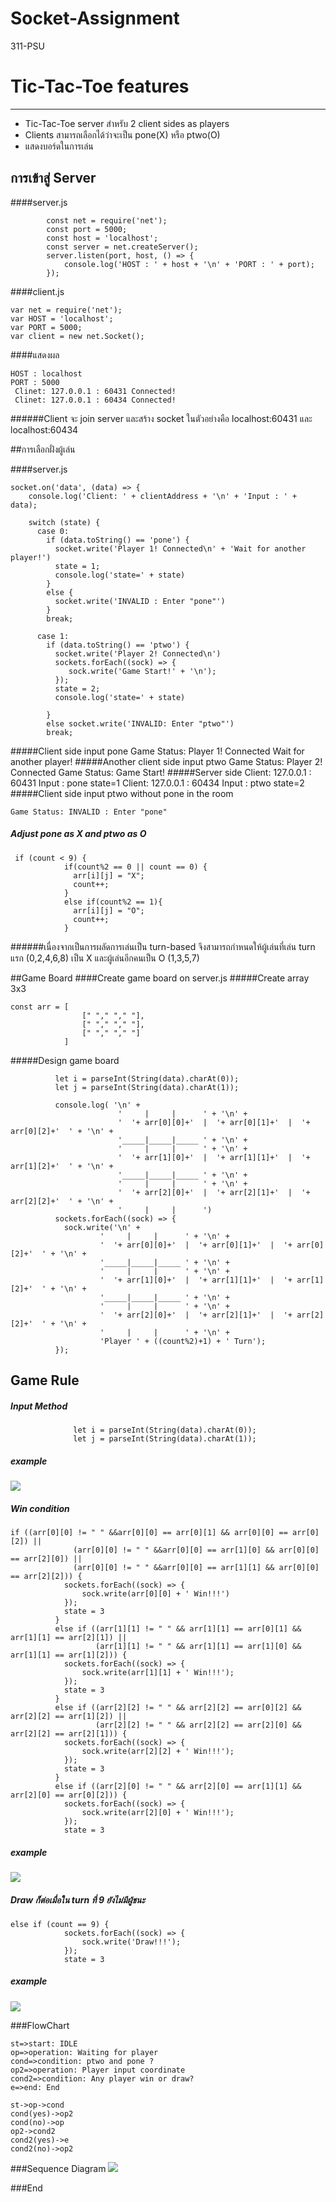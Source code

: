 # Socket-Assignment
311-PSU
# Tic-Tac-Toe features
--------------
- Tic-Tac-Toe server สำหรับ 2 client sides as players
- Clients สามารถเลือกได้ว่าจะเป็น pone(X) หรือ ptwo(O)
- แสดงบอร์ดในการเล่น

## การเข้าสู่ Server
####server.js

            const net = require('net');
            const port = 5000;
            const host = 'localhost';
            const server = net.createServer();
    	    server.listen(port, host, () => { 
				console.log('HOST : ' + host + '\n' + 'PORT : ' + port);
			});

####client.js

    var net = require('net');
    var HOST = 'localhost';
    var PORT = 5000;
    var client = new net.Socket();

####แสดงผล

    HOST : localhost
    PORT : 5000
     Clinet: 127.0.0.1 : 60431 Connected!
     Clinet: 127.0.0.1 : 60434 Connected!

######Client จะ join server และสร้าง socket ในตัวอย่างคือ localhost:60431 และ localhost:60434


##การเลือกฝั่งผู้เล่น

####server.js

    socket.on('data', (data) => {
        console.log('Client: ' + clientAddress + '\n' + 'Input : ' + data);
    
        switch (state) {
          case 0:
            if (data.toString() == 'pone') {
              socket.write('Player 1! Connected\n' + 'Wait for another player!')
              state = 1;
              console.log('state=' + state)
            }
            else {
              socket.write('INVALID : Enter "pone"')
            }
            break;
    
          case 1:
            if (data.toString() == 'ptwo') {
              socket.write('Player 2! Connected\n')
              sockets.forEach((sock) => {
                 sock.write('Game Start!' + '\n');
              });
              state = 2;
              console.log('state=' + state)
              
            }
            else socket.write('INVALID: Enter "ptwo"')
            break;
#####Client side input pone
    Game Status: Player 1! Connected
    Wait for another player!
#####Another client side input ptwo
    Game Status: Player 2! Connected
    Game Status: Game Start!
#####Server side
    Client: 127.0.0.1 : 60431
    Input : pone
    state=1
    Client: 127.0.0.1 : 60434
    Input : ptwo
    state=2
#####Client side input ptwo without pone in the room

    Game Status: INVALID : Enter "pone"

##### Adjust pone as X and ptwo as O

     if (count < 9) {
                if(count%2 == 0 || count == 0) {
                  arr[i][j] = "X";
                  count++;
                }
                else if(count%2 == 1){
                  arr[i][j] = "O";
                  count++;
                }
######เนื่องจากเป็นการผลัดการเล่นเป็น turn-based จึงสามารถกำหนดให้ผู้เล่นที่เล่น turn แรก (0,2,4,6,8) เป็น X และผู้เล่นอีกคนเป็น O (1,3,5,7)


##Game Board
####Create game board on server.js
#####Create array 3x3

    const arr = [
                    [" "," "," "],
                    [" "," "," "],
                    [" "," "," "]
                ]
#####Design game board

              let i = parseInt(String(data).charAt(0));
              let j = parseInt(String(data).charAt(1));

              console.log( '\n' +
                            '     |     |      ' + '\n' +
                            '  '+ arr[0][0]+'  |  '+ arr[0][1]+'  |  '+ arr[0][2]+'  ' + '\n' +
                            '_____|_____|_____ ' + '\n' +
                            '     |     |      ' + '\n' +
                            '  '+ arr[1][0]+'  |  '+ arr[1][1]+'  |  '+ arr[1][2]+'  ' + '\n' +
                            '_____|_____|_____ ' + '\n' +
                            '     |     |      ' + '\n' +
                            '  '+ arr[2][0]+'  |  '+ arr[2][1]+'  |  '+ arr[2][2]+'  ' + '\n' +
                            '     |     |      ')
              sockets.forEach((sock) => {
                sock.write('\n' +
                        '     |     |      ' + '\n' +
                        '  '+ arr[0][0]+'  |  '+ arr[0][1]+'  |  '+ arr[0][2]+'  ' + '\n' +
                        '_____|_____|_____ ' + '\n' +
                        '     |     |      ' + '\n' +
                        '  '+ arr[1][0]+'  |  '+ arr[1][1]+'  |  '+ arr[1][2]+'  ' + '\n' +
                        '_____|_____|_____ ' + '\n' +
                        '     |     |      ' + '\n' +
                        '  '+ arr[2][0]+'  |  '+ arr[2][1]+'  |  '+ arr[2][2]+'  ' + '\n' +
                        '     |     |      ' + '\n' +
                        'Player ' + ((count%2)+1) + ' Turn');            
              });


## Game Rule
##### Input Method
                  let i = parseInt(String(data).charAt(0));
                  let j = parseInt(String(data).charAt(1));
##### example

![](https://i.ibb.co/mT0M7my/Screenshot-2022-01-25-112123.jpg)
##### Win condition
    if ((arr[0][0] != " " &&arr[0][0] == arr[0][1] && arr[0][0] == arr[0][2]) || 
                  (arr[0][0] != " " &&arr[0][0] == arr[1][0] && arr[0][0] == arr[2][0]) ||
                  (arr[0][0] != " " &&arr[0][0] == arr[1][1] && arr[0][0] == arr[2][2])) {
                sockets.forEach((sock) => {
                    sock.write(arr[0][0] + ' Win!!!')
                });
                state = 3
              }
              else if ((arr[1][1] != " " && arr[1][1] == arr[0][1] && arr[1][1] == arr[2][1]) || 
                       (arr[1][1] != " " && arr[1][1] == arr[1][0] && arr[1][1] == arr[1][2])) {
                sockets.forEach((sock) => {
                    sock.write(arr[1][1] + ' Win!!!');
                });
                state = 3
              }
              else if ((arr[2][2] != " " && arr[2][2] == arr[0][2] && arr[2][2] == arr[1][2]) || 
                       (arr[2][2] != " " && arr[2][2] == arr[2][0] && arr[2][2] == arr[2][1])) {
                sockets.forEach((sock) => {
                    sock.write(arr[2][2] + ' Win!!!');
                });
                state = 3
              }
              else if ((arr[2][0] != " " && arr[2][0] == arr[1][1] && arr[2][0] == arr[0][2])) {
                sockets.forEach((sock) => {
                    sock.write(arr[2][0] + ' Win!!!');
                });
                state = 3
##### example
![](https://i.ibb.co/Jdw0zXJ/Screenshot-2022-01-25-112259.jpg)

##### Draw ก็ต่อเมื่อใน turn ที่ 9 ยังไม่มีผู้ชนะ

    else if (count == 9) {
                sockets.forEach((sock) => {
                    sock.write('Draw!!!');
                });
                state = 3
##### example
![](https://i.ibb.co/HH0JQLY/Screenshot-2022-01-25-112816.jpg)

###FlowChart

```flow
st=>start: IDLE 
op=>operation: Waiting for player
cond=>condition: ptwo and pone ?
op2=>operation: Player input coordinate
cond2=>condition: Any player win or draw?
e=>end: End

st->op->cond
cond(yes)->op2
cond(no)->op
op2->cond2
cond2(yes)->e
cond2(no)->op2

```

###Sequence Diagram
![](https://i.ibb.co/wJLdtKt/Screenshot-2022-01-25-113004.jpg)

###End
